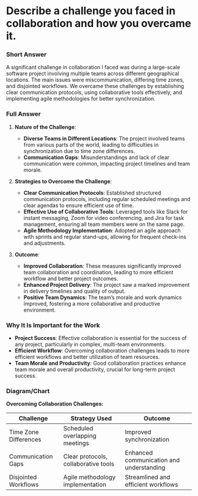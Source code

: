 # Describe a challenge you faced in collaboration and how you overcame it.

### Short Answer
A significant challenge in collaboration I faced was during a large-scale software project involving multiple teams across different geographical locations. The main issues were miscommunication, differing time zones, and disjointed workflows. We overcame these challenges by establishing clear communication protocols, using collaborative tools effectively, and implementing agile methodologies for better synchronization.

### Full Answer
1. **Nature of the Challenge**:
    - **Diverse Teams in Different Locations**: The project involved teams from various parts of the world, leading to difficulties in synchronization due to time zone differences.
    - **Communication Gaps**: Misunderstandings and lack of clear communication were common, impacting project timelines and team morale.

2. **Strategies to Overcome the Challenge**:
    - **Clear Communication Protocols**: Established structured communication protocols, including regular scheduled meetings and clear agendas to ensure efficient use of time.
    - **Effective Use of Collaborative Tools**: Leveraged tools like Slack for instant messaging, Zoom for video conferencing, and Jira for task management, ensuring all team members were on the same page.
    - **Agile Methodology Implementation**: Adopted an agile approach with sprints and regular stand-ups, allowing for frequent check-ins and adjustments.

3. **Outcome**:
    - **Improved Collaboration**: These measures significantly improved team collaboration and coordination, leading to more efficient workflow and better project outcomes.
    - **Enhanced Project Delivery**: The project saw a marked improvement in delivery timelines and quality of output.
    - **Positive Team Dynamics**: The team’s morale and work dynamics improved, fostering a more collaborative and productive environment.

### Why It Is Important for the Work
- **Project Success**: Effective collaboration is essential for the success of any project, particularly in complex, multi-team environments.
- **Efficient Workflow**: Overcoming collaboration challenges leads to more efficient workflows and better utilization of team resources.
- **Team Morale and Productivity**: Good collaboration practices enhance team morale and overall productivity, crucial for long-term project success.

### Diagram/Chart
**Overcoming Collaboration Challenges:**

| Challenge                  | Strategy Used                               | Outcome                                 |
|----------------------------|---------------------------------------------|-----------------------------------------|
| Time Zone Differences      | Scheduled overlapping meetings              | Improved synchronization                |
| Communication Gaps         | Clear protocols, collaborative tools        | Enhanced communication and understanding|
| Disjointed Workflows       | Agile methodology implementation            | Streamlined and efficient workflows     |